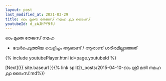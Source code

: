 ```yaml
---
layout: post
last_modified_at: 2021-03-29
title: ഓം മുക്ത തേജസ് നമഹ ൧൧ ടൈംസ്
youtubeId: d_zAJHPY9fU
---
```

 
 
 ഓം മുക്ത തേജസ് നമഹ 
 
 -  വേർപെടുത്തിയ വെളിച്ചം ആരാണ് / ആരാണ് ശരീരമില്ലാത്തത് 
 
  
 
  
 
 
 
 
 
 


{% include youtubePlayer.html id=page.youtubeId %}
 
[Next]({{ site.baseurl }}{% link  split2/_posts/2015-04-10-ഓം ശ്രീ മതി നമഹ ൧൧ ടൈംസ്.md%})
 
